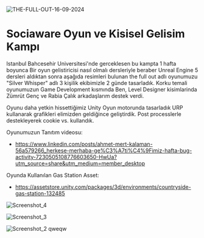 ![THE-FULL-OUT-16-09-2024](https://github.com/user-attachments/assets/cba3a596-df67-41f6-93dc-e3020330d62a)

# Sociaware Oyun ve Kisisel Gelisim Kampı

Istanbul Bahcesehir Universitesi'nde gerceklesen bu kampta 1 hafta boyunca Bir oyun gelistiricisi nasıl olmalı dersleriyle beraber Unreal Engine 5 dersleri aldıktan sonra aşağıda resimleri bulunan the full out adlı oyunumuzu "Silver Whisper" adlı 3 kişilik ekibimizle 2 günde tasarladık. Korku temali oyunumuzun Game Development kısmında Ben, Level Designer kisimlarinda Zümrüt Genç ve Rabia Çalık arkadaşlarım destek verdi.

Oyunu daha yetkin hissettiğimiz Unity Oyun motorunda tasarladık URP kullanarak grafikleri elimizden geldiğince geliştirdik. Post processlerle destekleyerek cookie vs. kullandık. 

Oyunumuzun Tanıtım videosu:
- https://www.linkedin.com/posts/ahmet-mert-kalaman-56a579266_herkese-merhaba-ge%C3%A7ti%C4%9Fimiz-hafta-bug-activity-7230505108776603650-HwUa?utm_source=share&utm_medium=member_desktop

Oyunda Kullanılan Gas Station Asset:
- https://assetstore.unity.com/packages/3d/environments/countryside-gas-station-132485

![Screenshot_4](https://github.com/user-attachments/assets/562bf71a-11d9-4d5f-a326-72fba1f3bd89)

![Screenshot_3](https://github.com/user-attachments/assets/a39cad9c-3ac5-409d-8172-849e28f72147)

![Screenshot_2](https://github.com/user-attachments/assets/3ee4b1e4-4d65-4f82-b391-81493cf426fd)
qweqw
